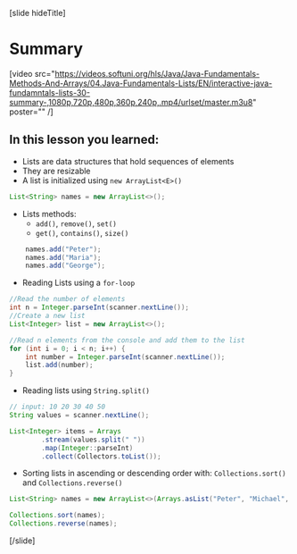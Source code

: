 [slide hideTitle]
# Summary

[video src="https://videos.softuni.org/hls/Java/Java-Fundamentals-Methods-And-Arrays/04.Java-Fundamentals-Lists/EN/interactive-java-fundamntals-lists-30-summary-,1080p,720p,480p,360p,240p,.mp4/urlset/master.m3u8" poster="" /]

## In this lesson you learned:
- Lists are data structures that hold sequences of elements
- They are resizable
- A list is initialized using `new ArrayList<E>()`

``` java
List<String> names = new ArrayList<>();
```
- Lists methods:
    - `add()`, `remove()`, `set()`
    - `get()`, `contains()`, `size()`


```java
    names.add("Peter");
    names.add("Maria");
    names.add("George");
```

- Reading Lists using a `for-loop`

```java
//Read the number of elements
int n = Integer.parseInt(scanner.nextLine()); 
//Create a new list
List<Integer> list = new ArrayList<>(); 

//Read n elements from the console and add them to the list
for (int i = 0; i < n; i++) { 
    int number = Integer.parseInt(scanner.nextLine());   
    list.add(number); 
}
```
- Reading lists using `String.split()`

```java
// input: 10 20 30 40 50
String values = scanner.nextLine();   

List<Integer> items = Arrays
        .stream(values.split(" ")) 
        .map(Integer::parseInt)       
        .collect(Collectors.toList()); 
```

- Sorting lists in ascending or descending order with:  `Collections.sort()` and  `Collections.reverse()` 

```java
List<String> names = new ArrayList<>(Arrays.asList("Peter", "Michael", "George", "Victor", "John", "Alexander"));

Collections.sort(names);
Collections.reverse(names);
```

[/slide]


